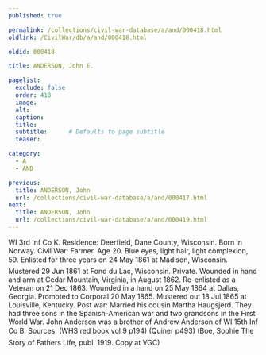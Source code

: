 ```yaml
---
published: true

permalink: /collections/civil-war-database/a/and/000418.html
oldlink: /CivilWar/db/a/and/000418.html

oldid: 000418

title: ANDERSON, John E.

pagelist:
  exclude: false
  order: 418
  image: 
  alt:
  caption:
  title:
  subtitle:      # Defaults to page subtitle
  teaser:

category: 
  - A 
  - AND

previous:
  title: ANDERSON, John
  url: /collections/civil-war-database/a/and/000417.html  
next:
  title: ANDERSON, John
  url: /collections/civil-war-database/a/and/000419.html   
---
```

WI 3rd Inf Co K. Residence: Deerfield, Dane County, Wisconsin. Born in Norway. Civil War: Farmer. Age 20. Blue eyes, light hair, light complexion, 5&#146;9&#148;. Enlisted for three years on 24 May 1861 at Madison, Wisconsin. Mustered 29 Jun 1861 at Fond du Lac, Wisconsin. Private. Wounded in hand and arm at Cedar Mountain, Virginia, in August 1862. Re-enlisted as a Veteran on 21 Dec 1863. Wounded in a hand on 25 May 1864 at Dallas, Georgia. Promoted to Corporal 20 May 1865. Mustered out 18 Jul 1865 at Louisville, Kentucky. Post war: Married his cousin Martha Haugsjerd. They had three sons in the Spanish-American war and two grandsons in the First World War. John Anderson was a brother of Andrew Anderson of WI 15th Inf Co B. Sources: (WHS red book vol 9 p194) (Quiner p493) (Boe, Sophie &#147;The Story of Father&#146;s Life&#148;, publ. 1919. Copy at VGC)